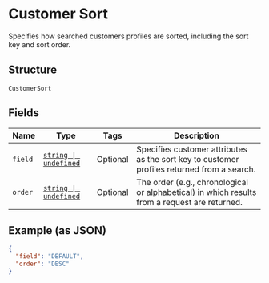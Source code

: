 
# Customer Sort

Specifies how searched customers profiles are sorted, including the sort key and sort order.

## Structure

`CustomerSort`

## Fields

| Name | Type | Tags | Description |
|  --- | --- | --- | --- |
| `field` | [`string \| undefined`](/doc/models/customer-sort-field.md) | Optional | Specifies customer attributes as the sort key to customer profiles returned from a search. |
| `order` | [`string \| undefined`](/doc/models/sort-order.md) | Optional | The order (e.g., chronological or alphabetical) in which results from a request are returned. |

## Example (as JSON)

```json
{
  "field": "DEFAULT",
  "order": "DESC"
}
```


